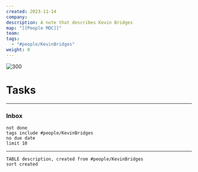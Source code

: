 ```yaml
---
created: 2023-11-14
company: 
description: A note that describes Kevin Bridges
map: "[[People MOC]]"
team: 
tags:
  - "#people/KevinBridges"
weight: 0
---
```

![300](kevin-bridges.jpg)
# Tasks

***
### Inbox
```tasks
not done
tags include #people/KevinBridges 
no due date
limit 10
```
***
 ```dataview 
TABLE description, created from #people/KevinBridges
sort created
```
